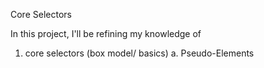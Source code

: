 Core Selectors

In this project, I'll be refining my knowledge of 

1. core selectors (box model/ basics)
    a. Pseudo-Elements
    